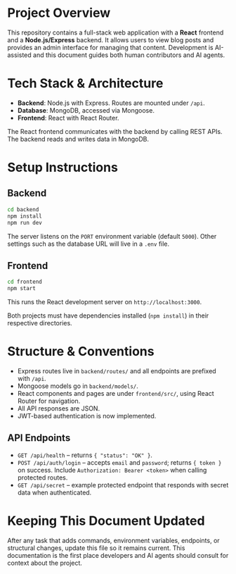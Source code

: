 # Project Overview

This repository contains a full-stack web application with a **React** frontend and a **Node.js/Express** backend. It allows users to view blog posts and provides an admin interface for managing that content. Development is AI-assisted and this document guides both human contributors and AI agents.

# Tech Stack & Architecture

- **Backend**: Node.js with Express. Routes are mounted under `/api`.
- **Database**: MongoDB, accessed via Mongoose.
- **Frontend**: React with React Router.

The React frontend communicates with the backend by calling REST APIs. The backend reads and writes data in MongoDB.

# Setup Instructions

## Backend

```bash
cd backend
npm install
npm run dev
```

The server listens on the `PORT` environment variable (default `5000`). Other settings such as the database URL will live in a `.env` file.

## Frontend

```bash
cd frontend
npm start
```

This runs the React development server on `http://localhost:3000`.

Both projects must have dependencies installed (`npm install`) in their respective directories.

# Structure & Conventions

- Express routes live in `backend/routes/` and all endpoints are prefixed with `/api`.
- Mongoose models go in `backend/models/`.
- React components and pages are under `frontend/src/`, using React Router for navigation.
- All API responses are JSON.
- JWT-based authentication is now implemented.

## API Endpoints

- `GET /api/health` – returns `{ "status": "OK" }`.
- `POST /api/auth/login` – accepts `email` and `password`; returns `{ token }` on success. Include `Authorization: Bearer <token>` when calling protected routes.
- `GET /api/secret` – example protected endpoint that responds with secret data when authenticated.

# Keeping This Document Updated

After any task that adds commands, environment variables, endpoints, or structural changes, update this file so it remains current. This documentation is the first place developers and AI agents should consult for context about the project.
